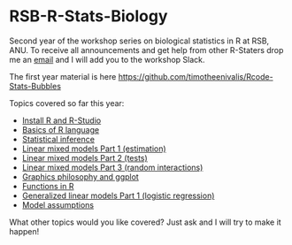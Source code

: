 # RSB-R-Stats-Biology

Second year of the workshop series on biological statistics in R at RSB, ANU. To receive all announcements and get help from other R-Staters drop me an [email](mailto:timotheebonnetc@gmail.com) and I will add you to the workshop Slack.

The first year material is here https://github.com/timotheenivalis/Rcode-Stats-Bubbles

Topics covered so far this year:
* [Install R and R-Studio](https://github.com/timotheenivalis/RSB-R-Stats-Biology/tree/master/00.Install)
* [Basics of R language](https://github.com/timotheenivalis/RSB-R-Stats-Biology/tree/master/01.IntroR)
* [Statistical inference](https://github.com/timotheenivalis/RSB-R-Stats-Biology/tree/master/02.IntroStats)
* [Linear mixed models Part 1 (estimation)](https://github.com/timotheenivalis/RSB-R-Stats-Biology/tree/master/03.MixedModels)
* [Linear mixed models Part 2 (tests)](https://github.com/timotheenivalis/RSB-R-Stats-Biology/tree/master/05.MixedModels2)
* [Linear mixed models Part 3 (random interactions)](https://github.com/timotheenivalis/RSB-R-Stats-Biology/tree/master/07.MixedModels3)
* [Graphics philosophy and ggplot](https://github.com/timotheenivalis/RSB-R-Stats-Biology/tree/master/04.GraphicDesign)
* [Functions in R](https://github.com/timotheenivalis/RSB-R-Stats-Biology/tree/master/06.FunctionsAndFundamentalCoding)
* [Generalized linear models Part 1 (logistic regression)](https://github.com/timotheenivalis/RSB-R-Stats-Biology/tree/master/08.LogisticRegression)
* [Model assumptions](https://github.com/timotheenivalis/RSB-R-Stats-Biology/tree/master/09.Assumptions)

What other topics would you like covered? Just ask and I will try to make it happen! 
